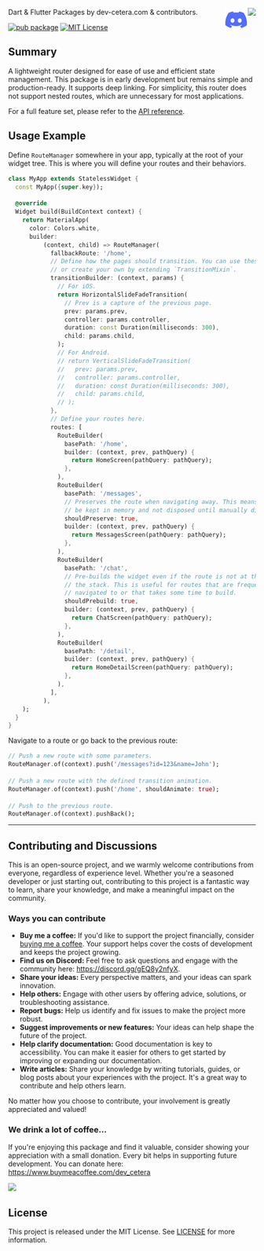 <a href="https://www.buymeacoffee.com/dev_cetera" target="_blank"><img align="right" src="https://cdn.buymeacoffee.com/buttons/default-orange.png" height="48"></a>
<a href="https://discord.gg/gEQ8y2nfyX" target="_blank"><img align="right" src="https://raw.githubusercontent.com/dev-cetera/resources/refs/heads/main/assets/discord_icon/discord_icon.svg" height="48"></a>

Dart & Flutter Packages by dev-cetera.com & contributors.

[![pub package](https://img.shields.io/pub/v/df_router.svg)](https://pub.dev/packages/df_router)
[![MIT License](https://img.shields.io/badge/License-MIT-blue.svg)](https://raw.githubusercontent.com/dev-cetera/df_router/main/LICENSE)

## Summary

A lightweight router designed for ease of use and efficient state management. This package is in early development but remains simple and production-ready. It supports deep linking. For simplicity, this router does not support nested routes, which are unnecessary for most applications.

For a full feature set, please refer to the [API reference](https://pub.dev/documentation/df_router/).

## Usage Example

Define `RouteManager` somewhere in your app, typically at the root of your widget tree. This is where you will define your routes and their behaviors.

```dart
class MyApp extends StatelessWidget {
  const MyApp({super.key});

  @override
  Widget build(BuildContext context) {
    return MaterialApp(
      color: Colors.white,
      builder:
          (context, child) => RouteManager(
            fallbackRoute: '/home',
            // Define how the pages should transition. You can use these
            // or create your own by extending `TransitionMixin`.
            transitionBuilder: (context, params) {
              // For iOS.
              return HorizontalSlideFadeTransition(
                // Prev is a capture of the previous page.
                prev: params.prev,
                controller: params.controller,
                duration: const Duration(milliseconds: 300),
                child: params.child,
              );
              // For Android.
              // return VerticalSlideFadeTransition(
              //   prev: params.prev,
              //   controller: params.controller,
              //   duration: const Duration(milliseconds: 300),
              //   child: params.child,
              // );
            },
            // Define your routes here.
            routes: [
              RouteBuilder(
                basePath: '/home',
                builder: (context, prev, pathQuery) {
                  return HomeScreen(pathQuery: pathQuery);
                },
              ),
              RouteBuilder(
                basePath: '/messages',
                // Preserves the route when navigating away. This means it will
                // be kept in memory and not disposed until manually disposed.
                shouldPreserve: true,
                builder: (context, prev, pathQuery) {
                  return MessagesScreen(pathQuery: pathQuery);
                },
              ),
              RouteBuilder(
                basePath: '/chat',
                // Pre-builds the widget even if the route is not at the top of
                // the stack. This is useful for routes that are frequently
                // navigated to or that takes some time to build.
                shouldPrebuild: true,
                builder: (context, prev, pathQuery) {
                  return ChatScreen(pathQuery: pathQuery);
                },
              ),
              RouteBuilder(
                basePath: '/detail',
                builder: (context, prev, pathQuery) {
                  return HomeDetailScreen(pathQuery: pathQuery);
                },
              ),
            ],
          ),
    );
  }
}
```

Navigate to a route or go back to the previous route:

```dart
// Push a new route with some parameters.
RouteManager.of(context).push('/messages?id=123&name=John');

// Push a new route with the defined transition animation.
RouteManager.of(context).push('/home', shouldAnimate: true);

// Push to the previous route.
RouteManager.of(context).pushBack();
```

---

## Contributing and Discussions

This is an open-source project, and we warmly welcome contributions from everyone, regardless of experience level. Whether you're a seasoned developer or just starting out, contributing to this project is a fantastic way to learn, share your knowledge, and make a meaningful impact on the community.

### Ways you can contribute

- **Buy me a coffee:** If you'd like to support the project financially, consider [buying me a coffee](https://www.buymeacoffee.com/dev_cetera). Your support helps cover the costs of development and keeps the project growing.
- **Find us on Discord:** Feel free to ask questions and engage with the community here: https://discord.gg/gEQ8y2nfyX.
- **Share your ideas:** Every perspective matters, and your ideas can spark innovation.
- **Help others:** Engage with other users by offering advice, solutions, or troubleshooting assistance.
- **Report bugs:** Help us identify and fix issues to make the project more robust.
- **Suggest improvements or new features:** Your ideas can help shape the future of the project.
- **Help clarify documentation:** Good documentation is key to accessibility. You can make it easier for others to get started by improving or expanding our documentation.
- **Write articles:** Share your knowledge by writing tutorials, guides, or blog posts about your experiences with the project. It's a great way to contribute and help others learn.

No matter how you choose to contribute, your involvement is greatly appreciated and valued!

### We drink a lot of coffee...

If you're enjoying this package and find it valuable, consider showing your appreciation with a small donation. Every bit helps in supporting future development. You can donate here: https://www.buymeacoffee.com/dev_cetera

<a href="https://www.buymeacoffee.com/dev_cetera" target="_blank"><img src="https://cdn.buymeacoffee.com/buttons/default-orange.png" height="40"></a>

## License

This project is released under the MIT License. See [LICENSE](https://raw.githubusercontent.com/dev-cetera/df_router/main/LICENSE) for more information.
